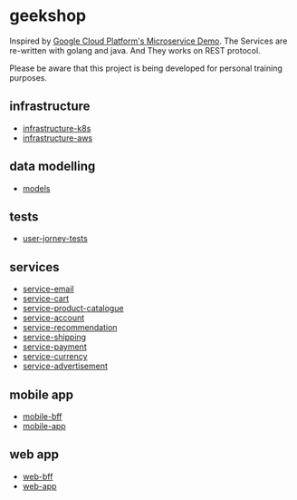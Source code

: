 # geekshop

Inspired by [Google Cloud Platform's Microservice Demo](https://github.com/GoogleCloudPlatform/microservices-demo). 
The Services are re-written with golang and java. And They works on REST protocol. 

Please be aware that this project is being developed for personal training purposes. 

## infrastructure
- [infrastructure-k8s](https://github.com/geekshop/infrastructure-k8s)
- [infrastructure-aws](https://github.com/geekshop/infrastructure-aws)

## data modelling
- [models](https://github.com/geekshop/models)

## tests
- [user-jorney-tests](https://github.com/geekshop/user-jorney-tests)

## services
- [service-email](https://github.com/geekshop/service-email)
- [service-cart](https://github.com/geekshop/service-cart)
- [service-product-catalogue](https://github.com/geekshop/service-product-catalogue)
- [service-account](https://github.com/geekshop/service-account)
- [service-recommendation](https://github.com/geekshop/service-recommendation)
- [service-shipping](https://github.com/geekshop/service-shipping)
- [service-payment](https://github.com/geekshop/service-payment)
- [service-currency](https://github.com/geekshop/service-currency)
- [service-advertisement](https://github.com/geekshop/service-advertisement)

## mobile app
- [mobile-bff](https://github.com/geekshop/mobile-bff)
- [mobile-app](https://github.com/geekshop/mobile-app)

## web app
- [web-bff](https://github.com/geekshop/web-bff)
- [web-app](https://github.com/geekshop/web-app)
